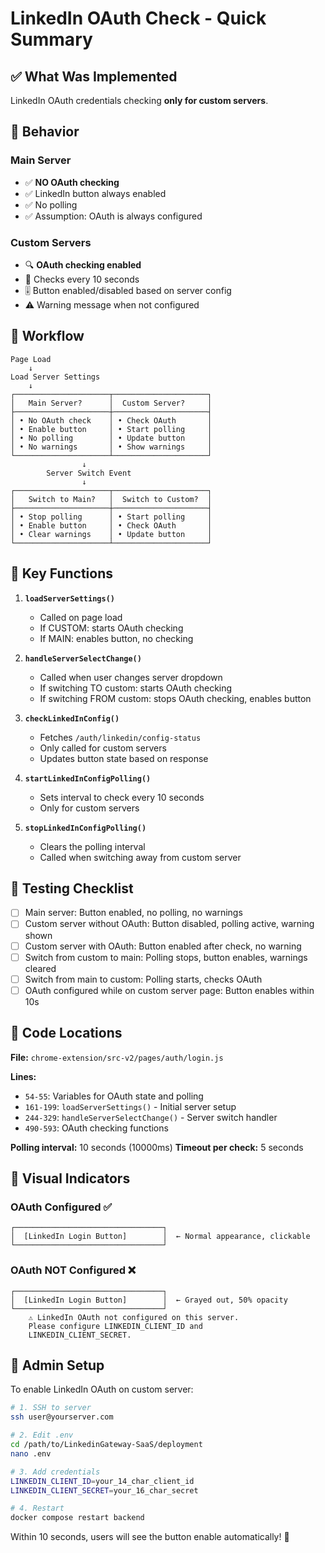 # LinkedIn OAuth Check - Quick Summary

## ✅ What Was Implemented

LinkedIn OAuth credentials checking **only for custom servers**.

## 🎯 Behavior

### Main Server
- ✅ **NO OAuth checking**
- ✅ LinkedIn button always enabled
- ✅ No polling
- ✅ Assumption: OAuth is always configured

### Custom Servers
- 🔍 **OAuth checking enabled**
- 🔄 Checks every 10 seconds
- 🎚️ Button enabled/disabled based on server config
- ⚠️ Warning message when not configured

## 🔄 Workflow

```
Page Load
    ↓
Load Server Settings
    ↓
┌─────────────────────┬─────────────────────┐
│   Main Server?      │  Custom Server?     │
├─────────────────────┼─────────────────────┤
│ • No OAuth check    │ • Check OAuth       │
│ • Enable button     │ • Start polling     │
│ • No polling        │ • Update button     │
│ • No warnings       │ • Show warnings     │
└─────────────────────┴─────────────────────┘
                ↓
        Server Switch Event
                ↓
┌─────────────────────┬─────────────────────┐
│   Switch to Main?   │  Switch to Custom?  │
├─────────────────────┼─────────────────────┤
│ • Stop polling      │ • Start polling     │
│ • Enable button     │ • Check OAuth       │
│ • Clear warnings    │ • Update button     │
└─────────────────────┴─────────────────────┘
```

## 📝 Key Functions

1. **`loadServerSettings()`**
   - Called on page load
   - If CUSTOM: starts OAuth checking
   - If MAIN: enables button, no checking

2. **`handleServerSelectChange()`**
   - Called when user changes server dropdown
   - If switching TO custom: starts OAuth checking
   - If switching FROM custom: stops OAuth checking, enables button

3. **`checkLinkedInConfig()`**
   - Fetches `/auth/linkedin/config-status`
   - Only called for custom servers
   - Updates button state based on response

4. **`startLinkedInConfigPolling()`**
   - Sets interval to check every 10 seconds
   - Only for custom servers

5. **`stopLinkedInConfigPolling()`**
   - Clears the polling interval
   - Called when switching away from custom server

## 🧪 Testing Checklist

- [ ] Main server: Button enabled, no polling, no warnings
- [ ] Custom server without OAuth: Button disabled, polling active, warning shown
- [ ] Custom server with OAuth: Button enabled after check, no warning
- [ ] Switch from custom to main: Polling stops, button enables, warnings cleared
- [ ] Switch from main to custom: Polling starts, checks OAuth
- [ ] OAuth configured while on custom server page: Button enables within 10s

## 📍 Code Locations

**File:** `chrome-extension/src-v2/pages/auth/login.js`

**Lines:**
- `54-55`: Variables for OAuth state and polling
- `161-199`: `loadServerSettings()` - Initial server setup
- `244-329`: `handleServerSelectChange()` - Server switch handler
- `490-593`: OAuth checking functions

**Polling interval:** 10 seconds (10000ms)
**Timeout per check:** 5 seconds

## 🎨 Visual Indicators

### OAuth Configured ✅
```
┌─────────────────────────────────┐
│  [LinkedIn Login Button]        │  ← Normal appearance, clickable
└─────────────────────────────────┘
```

### OAuth NOT Configured ❌
```
┌─────────────────────────────────┐
│  [LinkedIn Login Button]        │  ← Grayed out, 50% opacity
└─────────────────────────────────┘
    ⚠️ LinkedIn OAuth not configured on this server.
    Please configure LINKEDIN_CLIENT_ID and 
    LINKEDIN_CLIENT_SECRET.
```

## 🔧 Admin Setup

To enable LinkedIn OAuth on custom server:

```bash
# 1. SSH to server
ssh user@yourserver.com

# 2. Edit .env
cd /path/to/LinkedinGateway-SaaS/deployment
nano .env

# 3. Add credentials
LINKEDIN_CLIENT_ID=your_14_char_client_id
LINKEDIN_CLIENT_SECRET=your_16_char_secret

# 4. Restart
docker compose restart backend
```

Within 10 seconds, users will see the button enable automatically! 🎉

